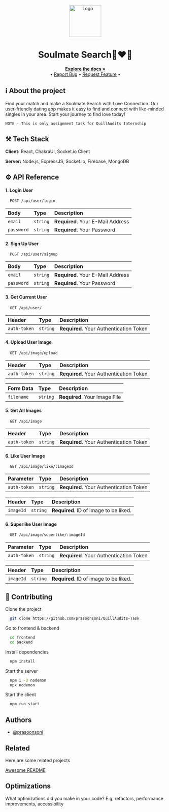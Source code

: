 
<!-- PROJECT LOGO -->
<p align="center">
  <a href="https://github.com/prasoonsoni/QuillAudits-Task">
    <img src="https://user-images.githubusercontent.com/75159757/174998135-dd9064bc-b10c-4d93-955a-f0b913f8f5cc.png" alt="Logo" width="100" height="100">
  </a>
  <h1 align="center">Soulmate Search👩‍❤️‍👨</h1>
  <p align="center">
    <a href="https://github.com/prasoonsoni/QuillAudits-Task"><strong>Explore the docs »</strong></a>
    <br />
    •
    <a href="https://github.com/prasoonsoni/QuillAudits-Task/issues">Report Bug</a>
    •
    <a href="https://github.com/prasoonsoni/QuillAudits-Task/issues">Request Feature</a>
    •
  </p>
</p>

## ℹ️ About the project
Find your match and make a Soulmate Search with Love Connection. Our user-friendly dating app makes it easy to find and connect with like-minded singles in your area. Start your journey to find love today!

`NOTE - This is only assignment task for QuillAudits Internship`




## ⚒️ Tech Stack
**Client:** React, ChakraUI, Socket.io Client

**Server:** Node.js, ExpressJS, Socket.io, Firebase, MongoDB


## ⚙️ API Reference

#### 1. Login User

```http
  POST /api/user/login
```

| Body | Type     | Description                |
| :-------- | :------- | :------------------------- |
| `email` | `string` | **Required**. Your E-Mail Address |
| `password` | `string` | **Required**. Your Password |

#### 2. Sign Up User

```http
  POST /api/user/signup
```

| Body | Type     | Description                |
| :-------- | :------- | :------------------------- |
| `email` | `string` | **Required**. Your E-Mail Address |
| `password` | `string` | **Required**. Your Password |

#### 3. Get Current User

```http
  GET /api/user/
```

| Header | Type     | Description                |
| :-------- | :------- | :------------------------- |
| `auth-token` | `string` | **Required**. Your Authentication Token |

#### 4. Upload User Image

```http
  GET /api/image/upload
```

| Header | Type     | Description                |
| :-------- | :------- | :------------------------- |
| `auth-token` | `string` | **Required**. Your Authentication Token |

| Form Data | Type     | Description                |
| :-------- | :------- | :------------------------- |
| `filename` | `string` | **Required**. Your Image File |

#### 5. Get All Images

```http
  GET /api/image
```

| Header | Type     | Description                |
| :-------- | :------- | :------------------------- |
| `auth-token` | `string` | **Required**. Your Authentication Token |

#### 6. Like User Image

```http
  GET /api/image/like/:imageId
```
| Parameter | Type     | Description                |
| :-------- | :------- | :------------------------- |
| `auth-token` | `string` | **Required**. Your Authentication Token |

| Header | Type     | Description                |
| :-------- | :------- | :------------------------- |
| `imageId` | `string` | **Required**. ID of image to be liked. |

#### 6. Superlike User Image

```http
  GET /api/image/superlike/:imageId
```
| Parameter | Type     | Description                |
| :-------- | :------- | :------------------------- |
| `auth-token` | `string` | **Required**. Your Authentication Token |

| Header | Type     | Description                |
| :-------- | :------- | :------------------------- |
| `imageId` | `string` | **Required**. ID of image to be liked. |






## 🤝 Contributing

Clone the project

```bash
  git clone https://github.com/prasoonsoni/QuillAudits-Task
```

Go to frontend & backend

```bash
  cd frontend
  cd backend
```

Install dependencies

```bash
  npm install
```

Start the server

```bash
  npm i -D nodemon
  npx nodemon
```

Start the client

```bash
  npm run start
```


## Authors

- [@prasoonsoni](https://www.github.com/prasoonsoni)


## Related

Here are some related projects

[Awesome README](https://github.com/matiassingers/awesome-readme)


## Optimizations

What optimizations did you make in your code? E.g. refactors, performance improvements, accessibility

